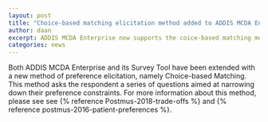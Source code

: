 ```yaml
---
layout: post
title: "Choice-based matching elicitation method added to ADDIS MCDA Enterprise"
author: daan
excerpt: ADDIS MCDA Enterprise now supports the coice-based matching method of preference elicitation
categories: news
---
```


Both ADDIS MCDA Enterprise and its Survey Tool have been extended with a new method of preference elicitation, namely Choice-based Matching. This method asks the respondent a series of questions aimed at narrowing down their preference constraints. For more information about this method, please see see {% reference Postmus-2018-trade-offs %} and {% reference postmus-2016-patient-preferences %}.
